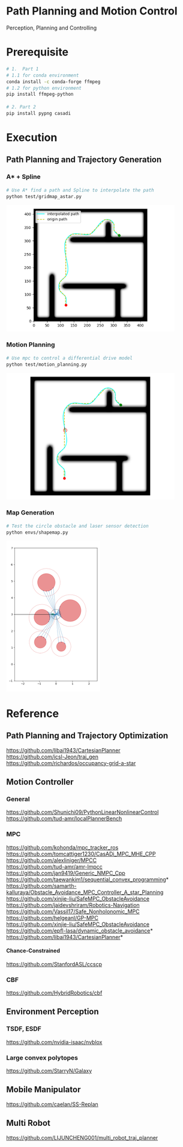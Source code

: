# Path Planning and Motion Control
Perception, Planning and Controlling

# Prerequisite

```bash
# 1.  Part 1
# 1.1 for conda environment
conda install -c conda-forge ffmpeg
# 1.2 for python environment
pip install ffmpeg-python

# 2. Part 2
pip install pypng casadi
```

# Execution

## Path Planning and Trajectory Generation

### A* + Spline
```bash
# Use A* find a path and Spline to interpolate the path
python test/gridmap_astar.py
```
<img src="./results/gridmap_astar_spline.png" style="zoom:70%" />

### Motion Planning
```bash
# Use mpc to control a differential drive model
python test/motion_planning.py
```
<img src="./results/motion_planning.png" style="zoom:70%" />

### Map Generation
```bash
# Test the circle obstacle and laser sensor detection
python envs/shapemap.py
```
<img src="./results/circle_obstacles_laser_detector.png" style="zoom:50%" />

# Reference

## Path Planning and Trajectory Optimization
https://github.com/libai1943/CartesianPlanner  
https://github.com/icsl-Jeon/traj_gen  
https://github.com/richardos/occupancy-grid-a-star  


## Motion Controller

### General
https://github.com/Shunichi09/PythonLinearNonlinearControl  
https://github.com/tud-amr/localPlannerBench 
### MPC
https://github.com/kohonda/mpc_tracker_ros  
https://github.com/tomcattiger1230/CasADi_MPC_MHE_CPP  
https://github.com/alexliniger/MPCC  
https://github.com/tud-amr/amr-lmpcc  
https://github.com/jan9419/Generic_NMPC_Cpp  
https://github.com/taewankim1/sequential_convex_programming*  
https://github.com/samarth-kalluraya/Obstacle_Avoidance_MPC_Controller_A_star_Planning  
https://github.com/xinjie-liu/SafeMPC_ObstacleAvoidance  
https://github.com/jaidevshriram/Robotics-Navigation  
https://github.com/Vassil17/Safe_Nonholonomic_MPC  
https://github.com/helgeanl/GP-MPC  
https://github.com/xinjie-liu/SafeMPC_ObstacleAvoidance  
https://github.com/epfl-lasa/dynamic_obstacle_avoidance*  
https://github.com/libai1943/CartesianPlanner*  

#### Chance-Constrained
https://github.com/StanfordASL/ccscp    

### CBF
https://github.com/HybridRobotics/cbf  

## Environment Perception
### TSDF, ESDF  
https://github.com/nvidia-isaac/nvblox  
### Large convex polytopes  
https://github.com/StarryN/Galaxy  

## Mobile Manipulator
https://github.com/caelan/SS-Replan 

## Multi Robot
https://github.com/LIJUNCHENG001/multi_robot_traj_planner

